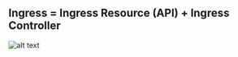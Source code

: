 ## Ingress = Ingress Resource (API) + Ingress Controller 

![alt text](https://github.com/parane/manulife-aks-training/raw/main/images/Health.JPG)




